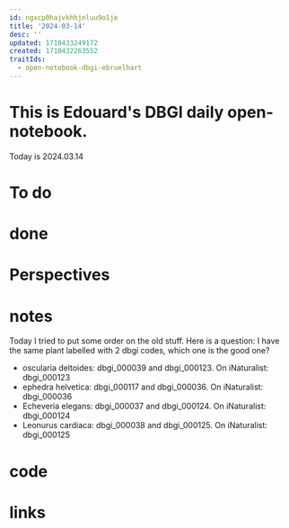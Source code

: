```yaml
---
id: ngxcp0hajvkhhjnluu9o1je
title: '2024-03-14'
desc: ''
updated: 1710433249172
created: 1710432263552
traitIds:
  - open-notebook-dbgi-ebruelhart
---
```


# This is Edouard's DBGI daily open-notebook.

Today is 2024.03.14

# To do

# done

# Perspectives

# notes

Today I tried to put some order on the old stuff. Here is a question: I have the same plant labelled with 2 dbgi codes, which one is the good one?
- oscularia deltoides: dbgi_000039 and dbgi_000123. On iNaturalist: dbgi_000123
- ephedra helvetica: dbgi_000117 and dbgi_000036. On iNaturalist: dbgi_000036
- Echeveria elegans: dbgi_000037 and dbgi_000124. On iNaturalist: dbgi_000124
- Leonurus cardiaca: dbgi_000038 and dbgi_000125. On iNaturalist: dbgi_000125





# code

# links

